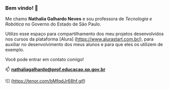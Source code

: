### Bem vindo! 🌷

Me chamo **Nathalia Galhardo Neves** e sou professora de _Tecnologia e Robótica_ no Governo do Estado de São Paulo.

Utilizo esse espaço para compartilhamento dos meu projetos desenvolvidos nos cursos da plataforma [Alura] (https://www.alurastart.com.br/), para auxiliar no desenvolvimento dos meus alunos e para que eles os utilizem de exemplo.

Você pode entrar em contato comigo!

📫 **nathaliagalhardo@prof.educacao.sp.gov.br**

![] (https://tenor.com/bMfqdJr68hf.gif)
